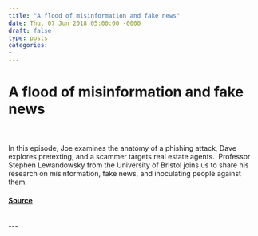 ```yaml
---
title: "A flood of misinformation and fake news"
date: Thu, 07 Jun 2018 05:00:00 -0000
draft: false
type: posts
categories: 
- 
---
```

# A flood of misinformation and fake news

<br/>

<br/>
In this episode, Joe examines the anatomy of a phishing attack, Dave explores pretexting, and a scammer targets real estate agents.  Professor Stephen Lewandowsky from the University of Bristol joins us to share his research on misinformation, fake news, and inoculating people against them.

#### [Source](https://thecyberwire.com/podcasts/hacking-humans/2/notes)

<br/>
---
